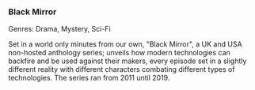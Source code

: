 ### Black Mirror

Genres: Drama, Mystery, Sci-Fi

Set in a world only minutes from our own, "Black Mirror", a UK and USA non-hosted anthology series; unveils how modern technologies can backfire and be used against their makers, every episode set in a slightly different reality with different characters combating different types of technologies.
The series ran from 2011 until 2019.

